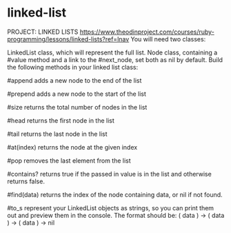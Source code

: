 # linked-list
PROJECT: LINKED LISTS https://www.theodinproject.com/courses/ruby-programming/lessons/linked-lists?ref=lnav
You will need two classes:

LinkedList class, which will represent the full list.
Node class, containing a #value method and a link to the #next_node, set both as nil by default.
Build the following methods in your linked list class:

#append adds a new node to the end of the list

#prepend adds a new node to the start of the list

#size returns the total number of nodes in the list

#head returns the first node in the list

#tail returns the last node in the list

#at(index) returns the node at the given index

#pop removes the last element from the list

#contains? returns true if the passed in value is in the list and otherwise returns false.

#find(data) returns the index of the node containing data, or nil if not found.

#to_s represent your LinkedList objects as strings, so you can print them out and preview them in the console.
The format should be: ( data ) -> ( data ) -> ( data ) -> nil
